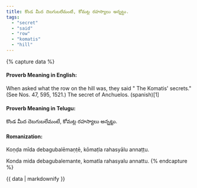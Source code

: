 ```yaml
---
title: కొండ మీద దెబగుబలేమంటే, కోమట్ల రహస్యాలు అన్నట్టు.
tags:
  - "secret"
  - "said"
  - "row"
  - "komatis"
  - "hill"
---
```


{% capture data %}
#### Proverb Meaning in English:
When asked what the row on the hill was, they said " The Komatis' secrets."
(See Nos. 47, 595, 1521.)
The secret of Anchuelos. (spanish)[1]

#### Proverb Meaning in Telugu:
కొండ మీద దెబగుబలేమంటే, కోమట్ల రహస్యాలు అన్నట్టు.

#### Romanization:
Koṇḍa mīda debagubalēmaṇṭē, kōmaṭla rahasyālu annaṭṭu.

Konda mida debagubalemante, komatla rahasyalu annattu.
{% endcapture %}

{{ data | markdownify }}


